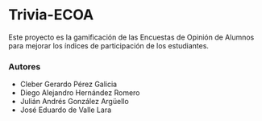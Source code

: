 # Trivia-ECOA
Este proyecto es la gamificación de las Encuestas de Opinión de Alumnos para mejorar los índices de participación de los estudiantes.

### Autores
* Cleber Gerardo Pérez Galicia
* Diego Alejandro Hernández Romero
* Julián Andrés González Argüello
* José Eduardo de Valle Lara